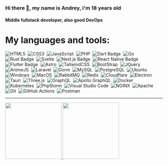 ### Hi there 👋, my name is Andrey, i'm 18 years old
#### Middle fullstack developer, also good DevOps
# My languages and tools:
![HTML5](https://img.shields.io/badge/HTML5-E34F26?style=for-the-badge&logo=html5&logoColor=white)&nbsp;
![CSS3](https://img.shields.io/badge/CSS3-1572B6?style=for-the-badge&logo=css3&logoColor=white)&nbsp;
![JavaScript](https://img.shields.io/badge/JavaScript-F7DF1E?style=for-the-badge&logo=javascript&logoColor=black)&nbsp;
![PHP](https://img.shields.io/badge/PHP-777BB4?style=for-the-badge&logo=php&logoColor=white)&nbsp;
![Dart Badge](https://img.shields.io/badge/Dart-0175C2?logo=dart&logoColor=fff&style=for-the-badge)&nbsp;
![Go](https://img.shields.io/badge/Go-00ADD8?logo=go&logoColor=fff&style=for-the-badge)&nbsp;
![Rust Badge](https://img.shields.io/badge/Rust-000?logo=rust&logoColor=fff&style=for-the-badge)&nbsp;
![Svelte](https://img.shields.io/badge/Svelte-4A4A55?style=for-the-badge&logo=svelte&logoColor=FF3E00)&nbsp;
![Next.js Badge](https://img.shields.io/badge/Next.js-000?logo=nextdotjs&logoColor=fff&style=for-the-badge)&nbsp;
![React Native Badge](https://img.shields.io/badge/React%20Native-61DAFB?logo=react&logoColor=000&style=for-the-badge)&nbsp;
![Flutter Badge](https://img.shields.io/badge/Flutter-02569B?logo=flutter&logoColor=fff&style=for-the-badge)&nbsp;
![Astro](https://img.shields.io/badge/Astro-BC52EE?logo=astro&logoColor=fff&style=for-the-badge)&nbsp;
![TailwindCSS](https://img.shields.io/badge/Tailwind_CSS-38B2AC?style=for-the-badge&logo=tailwind-css&logoColor=white)&nbsp;
![BootStrap](https://img.shields.io/badge/Bootstrap-563D7C?style=for-the-badge&logo=bootstrap&logoColor=white)&nbsp;
![JQuery](https://img.shields.io/badge/jQuery-0769AD?style=for-the-badge&logo=jquery&logoColor=white)&nbsp;
![AnimeJS](https://img.shields.io/badge/AnimeJS-000000?style=for-the-badge&logo=apollographql&logoColor=FFF)&nbsp;
![Laravel](https://img.shields.io/badge/Laravel-FF2D20?style=for-the-badge&logo=laravel&logoColor=white)&nbsp;
![Gorm](https://img.shields.io/badge/Gorm-4A4A55?logo=go&logoColor=38b6ff&style=for-the-badge)&nbsp;
![MySQL](https://img.shields.io/badge/MySQL-00000F?style=for-the-badge&logo=mysql&logoColor=white)&nbsp;
![PostgreSQL](https://img.shields.io/badge/PostgreSQL-316192?style=for-the-badge&logo=postgresql&logoColor=white)&nbsp;
![Ubuntu](https://img.shields.io/badge/Ubuntu-E95420?style=for-the-badge&logo=ubuntu&logoColor=white)&nbsp;
![Windows](https://img.shields.io/badge/Windows-0078D6?style=for-the-badge&logo=windows&logoColor=white)&nbsp;
![MacOS](https://img.shields.io/badge/mac%20os-000000?style=for-the-badge&logo=apple&logoColor=white)&nbsp;
![RabbitMQ](https://img.shields.io/badge/rabbitmq-%23FF6600.svg?&style=for-the-badge&logo=rabbitmq&logoColor=white)&nbsp;
![Redis](https://img.shields.io/badge/redis-%23DD0031.svg?&style=for-the-badge&logo=redis&logoColor=white)&nbsp;
![Cloudflare](https://img.shields.io/badge/Cloudflare-F38020?style=for-the-badge&logo=Cloudflare&logoColor=white)&nbsp;
![Electron](https://img.shields.io/badge/Electron-1b1c26?style=for-the-badge&logo=electron&logoColor=9de7f6)&nbsp;
![Tauri](https://img.shields.io/badge/Tauri-FFC131?logo=tauri&logoColor=000&style=for-the-badge)&nbsp;
![Three.js](https://img.shields.io/badge/Three.js-000?logo=threedotjs&logoColor=fff&style=for-the-badge)&nbsp;
![GraphQL](https://img.shields.io/badge/GraphQL-E10098?logo=graphql&logoColor=fff&style=for-the-badge)&nbsp;
![Apollo GraphQL](https://img.shields.io/badge/Apollo%20GraphQL-311C87?logo=apollographql&logoColor=fff&style=for-the-badge)&nbsp;
![Docker](https://img.shields.io/badge/Docker-2496ED?logo=docker&logoColor=fff&style=for-the-badge)&nbsp;
![Kubernetes](https://img.shields.io/badge/Kubernetes-326CE5?logo=kubernetes&logoColor=fff&style=for-the-badge)&nbsp;
![PhpStorm](https://img.shields.io/badge/PhpStorm-000?logo=phpstorm&logoColor=fff&style=for-the-badge)&nbsp;
![Visual Studio Code](https://img.shields.io/badge/Visual%20Studio%20Code-007ACC?logo=visualstudiocode&logoColor=fff&style=for-the-badge)&nbsp;
![NGINX](https://img.shields.io/badge/NGINX-009639?logo=nginx&logoColor=fff&style=for-the-badge)&nbsp;
![Apache](https://img.shields.io/badge/Apache-D22128?logo=apache&logoColor=fff&style=for-the-badge)&nbsp;
![Git](https://img.shields.io/badge/Git-F05032?logo=git&logoColor=fff&style=for-the-badge)&nbsp;
![GitHub Actions](https://img.shields.io/badge/GitHub%20Actions-2088FF?logo=githubactions&logoColor=fff&style=for-the-badge)&nbsp;
![Postman](https://img.shields.io/badge/Postman-FF6C37?logo=postman&logoColor=fff&style=for-the-badge)
<br>
<hr>

<a href="https://github.com/neokofg">
  <img height="180em" src="https://github-readme-stats-eight-theta.vercel.app/api?username=neokofg&show_icons=true&theme=tokyonight&include_all_commits=true&count_private=true"/>
  <img height="180em" src="https://github-readme-stats-eight-theta.vercel.app/api/top-langs/?username=neokofg&layout=compact&langs_count=8&theme=tokyonight"/>
</a>

